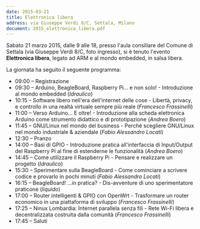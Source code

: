 ```yaml
---
date: 2015-03-21
title: Elettronica libera
address: via Giuseppe Verdi 8/C, Settala, Milano
document: 2015_elettronica_libera.pdf
---
```


Sabato 21 marzo 2015, dalle 9 alle 18, presso l'aula consiliare del Comune di Settala (via Giuseppe Verdi 8/C, foto ingresso), si è tenuto l'evento **Elettronica libera**, legato ad ARM e al mondo embedded, in salsa libera.

La giornata ha seguito il seguente programma:

* 09:00 – Registrazione
* 09:30 – Arduino, BeagleBoard, Raspberry Pi... e non solo! - Introduzione al mondo embedded (*Idraulico*)
* 10:15 – Software libero nell'era dell'internet delle cose - Libertà, privacy, e controllo in una realtà virtuale sempre più reale (*Francesco Frassinelli*)
* 11:00 – Verso Arduino... E oltre! - Introduzione alla scheda elettronica Arduino come strumento didattico e di prototipazione (*Andrea Boero*)
* 11:45 – GNU/Linux nel mondo del business - Perché scegliere GNU/Linux nel mondo industriale & aziendale (*Fabio Alessandro Locati*)
* 12:30 – Pranzo
* 14:00 – Basi di GPIO - Introduzione pratica all'interfaccia di Input/Output del Raspberry Pi al fine di estenderne le funzionalità (*Andrea Boero*)
* 14:45 – Come utilizzare il Raspberry Pi - Pensare e realizzare un progetto (*Idraulico*)
* 15:30 – Sperimentare sulla BeagleBoard - Come cominciare a scrivere codice e provarlo in pochi minuti (*Fabio Alessandro Locati*)
* 16:15 – BeagleBoard! ...in pratica? - Dis-avventure di uno sperimentatore praticone (*liquido*)
* 17:00 – Router intelligenti & GPIO con OpenWrt - Trasformare un router economico in una piattaforma di sviluppo (*Francesco Frassinelli*)
* 17:25 – Ninux Lombardia: Internet parallela senza fili - Rete Wi-Fi libera e decentralizzata costruita dalla comunità (*Francesco Frassinelli*)
* 17:45 – Saluti
